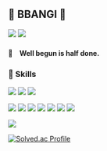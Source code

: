 ## 👊 BBANGI 👊

<img src="https://img.shields.io/badge/jinhyuk0103@gmail.com-9F81F7?style=flat&logo=Gmail&logoColor=white"/> [<img src="https://img.shields.io/badge/BBangi_Blog-9F81F7?style=flat&logo=Micro.blog&logoColor=white"/>](https://bangjinhyuk.github.io/)

#### 🚀　Well begun is half done.

### 🤜 Skills
<img src="https://img.shields.io/badge/Java-007396?style=flat&logo=Java&logoColor=white"/> <img src="https://img.shields.io/badge/Spring_Boot-007396?style=flat&logo=SpringBoot&logoColor=white"/> <img src="https://img.shields.io/badge/Android-007396?style=flat&logo=AndroidStudio&logoColor=white"/>

<!-- <img src="https://img.shields.io/badge/JavaScript-339933?style=flat&logo=JavaScript&logoColor=white"/> <img src="https://img.shields.io/badge/Node.js-339933?style=flat&logo=Node.js&logoColor=white"/>  -->

<img src="https://img.shields.io/badge/Docker-232F3E?style=flat&logo=Docker&logoColor=white"/> <img src="https://img.shields.io/badge/MySQL-232F3E?style=flat&logo=MySQL&logoColor=white"/> <img src="https://img.shields.io/badge/AWS-232F3E?style=flat&logo=AmazonAWS&logoColor=white"/> <img src="https://img.shields.io/badge/PHP-232F3E?style=flat&logo=PHP&logoColor=white"/> <img src="https://img.shields.io/badge/Firebase-232F3E?style=flat&logo=Firebase&logoColor=white"/> <img src="https://img.shields.io/badge/Swagger-232F3E?style=flat&logo=Swagger&logoColor=white"/> <img src="https://img.shields.io/badge/Postman-232F3E?style=flat&logo=Postman&logoColor=white"/> 


<img src="https://img.shields.io/badge/Python-3776AB?style=flat&logo=Python&logoColor=white"/> 

[![Solved.ac Profile](http://mazassumnida.wtf/api/v2/generate_badge?boj=bangjinhyuk)](https://solved.ac/bangjinhyuk/)

<!--
**bangjinhyuk/bangjinhyuk** is a ✨ _special_ ✨ repository because its `README.md` (this file) appears on your GitHub profile.

Here are some ideas to get you started:

- 🔭 I’m currently working on ...
- 🌱 I’m currently learning ...
- 👯 I’m looking to collaborate on ...
- 🤔 I’m looking for help with ...
- 💬 Ask me about ...
- 📫 How to reach me: ...
- 😄 Pronouns: ...
- ⚡ Fun fact: ...
-->

